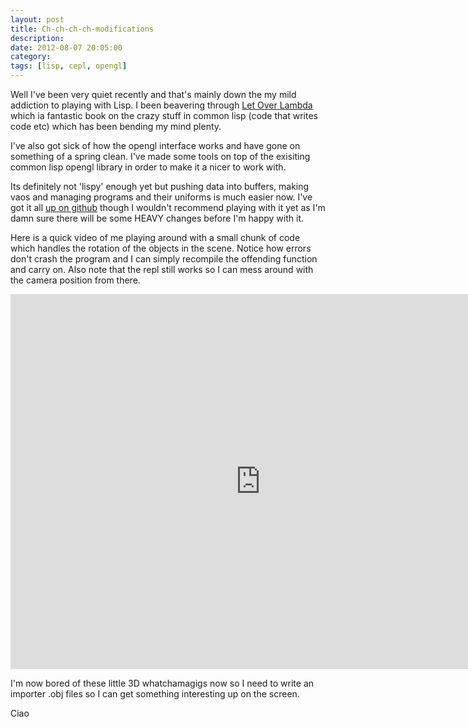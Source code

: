 ```yaml
---
layout: post
title: Ch-ch-ch-ch-modifications
description:
date: 2012-08-07 20:05:00
category:
tags: [lisp, cepl, opengl]
---
```


Well I've been very quiet recently and that's mainly down the my mild addiction to playing with Lisp. I been beavering through  [Let Over Lambda](http://letoverlambda.com/) which ia fantastic book on the crazy stuff in common lisp (code that writes code etc) which has been bending my mind plenty. 

I've also got sick of how the opengl interface works and have gone on something of a spring clean. I've made some tools on top of the exisiting common lisp opengl library in order to make it a nicer to work with. 

Its definitely not 'lispy' enough yet but pushing data into buffers, making vaos and managing programs and their uniforms is much easier now. I've got it all [up on github](http://github.com/cbaggers/cepl) though I wouldn't recommend playing with it yet as I'm damn sure there will be some HEAVY changes before I'm happy with it.

Here is a quick video of me playing around with a small chunk of code which handles the rotation of the objects in the scene. Notice how errors don't crash the program and I can simply recompile the offending function and carry on. Also note that the repl still works so I can mess around with the camera position from there.

<iframe width="800" height="600" src="http://www.youtube.com/embed/qcahUrvytqs" frameborder="0"></iframe>

I'm now bored of these little 3D whatchamagigs now so I need to write an importer .obj files so I can get something interesting up on the screen.

Ciao
